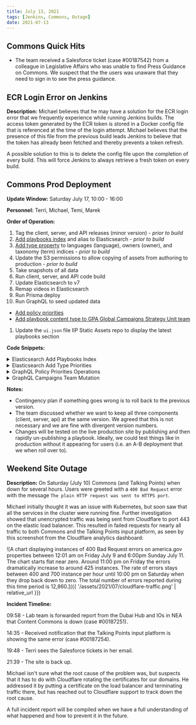 ```yaml
---
title: July 13, 2021
tags: [Jenkins, Commons, Outage]
date: 2021-07-13
---
```


## Commons Quick Hits

- The team received a Salesforce ticket (case #00187542) from a colleague in Legislative Affairs who was unable to find Press Guidance on Commons. We suspect that the the users was unaware that they need to sign in to see the press guidance.

## ECR Login Error on Jenkins

**Description:** Michael believes that he may have a solution for the ECR login error that we frequently experience while running Jenkins builds. The access token generated by the ECR token is stored in a Docker config file that is referenced at the time of the login attempt. Michael believes that the presence of this file from the previous build leads Jenkins to believe that the token has already been fetched and thereby prevents a token refresh.

A possible solution to this is to delete the config file upon the completion of every build. This will force Jenkins to always retrieve a fresh token on every build.

## Commons Prod Deployment

**Update Window:** Saturday July 17, 10:00 - 16:00

**Personnel:** Terri, Michael, Temi, Marek

**Order of Operation:**

1. Tag the client, server, and API releases (minor version) - _prior to build_
1. [Add playbooks index](#es-playbooks) and alias to Elasticsearch - _prior to build_
1. [Add type property](#es-types) to languages (language), owners (owner), and taxonomy (term) indices - _prior to build_
1. Update the S3 permissions to allow copying of assets from authoring to production - _prior to build_
1. Take snapshots of all data
1. Run client, server, and API code build
1. Update Elasticsearch to v7
1. Remap videos in Elasticsearch
1. Run Prisma deploy
1. Run GraphQL to seed updated data
  - [Add policy priorities](#gql-policy)
  - [Add playbook content type to GPA Global Campaigns Strategy Unit team](#gql-team)
1. Update the `ui.json` file IIP Static Assets repo to display the latest playbooks section

**Code Snippets:**

<details id="es-playbooks"><summary>Elasticsearch Add Playbooks Index</summary>
  <pre><code class="language-js hljs">
    PUT /playbooks_20210717
    PUT /playbooks_20210717/_alias/playbooks
  </code></pre>
</details>

<details id="es-types"><summary>Elasticsearch Add Type Priorities</summary>
  <pre><code class="language-js hljs">
    POST languages/_update_by_query
    {
      "script": {
        "source": "ctx._source.type = \"language\"",
        "lang": "painless"
      }
    }

    POST owners/_update_by_query
    {
      "script": {
        "source": "ctx._source.type = \"owner\"",
        "lang": "painless"
      }
    }

    POST taxonomy/_update_by_query
    {
      "script": {
        "source": "ctx._source.type = \"term\"",
        "lang": "painless"
      }
    }
  </code></pre>
</details>

<details id="gql-policy"><summary>GraphQL Policy Priorities Operations</summary>
  <pre><code class="language-graphql hljs">
    mutation CREATE_NEW_POLICY_COVID {
      createPolicyPriority(data:{
        name: "COVID-19 Recovery"
        theme: "#dd7533"
      }) {
        id
        name
        theme
      }
    }

    mutation CREATE_NEW_POLICY_PART {
      createPolicyPriority(data:{
        name: "Alliances and Partnerships"
        theme: "#449dac"
      }) {
        id
        name
        theme
      }
    }

    mutation CREATE_NEW_POLICY_CHINA {
      createPolicyPriority(data:{
        name: "China Relations"
        theme: "#c10230"
      }) {
        id
        name
        theme
      }
    }

    mutation CREATE_NEW_POLICY_CLIMATE {
      createPolicyPriority(data:{
        name: "Climate Crisis"
        theme: "#94bfa2"
      }) {
        id
        name
        theme
      }
    }

    mutation CREATE_NEW_POLICY_HUMAN {
      createPolicyPriority(data:{
        name: "Human Rights"
        theme: "#f9c642"
      }) {
        id
        name
        theme
      }
    }

    mutation CREATE_NEW_POLICY_MIGRATE {
      createPolicyPriority(data:{
        name: "Refugees and Migration"
        theme: "#8168b3"
      }) {
        id
        name
        theme
      }
    }
  </code></pre>
</details>

<details id="gql-team"><summary>GraphQL Campaigns Team Mutation</summary>
  <pre><code class="language-graphql hljs">
    mutation {
      updateTeam(
        where: {
          id: "cknp491a85wj10718akt76c0f"
        },
        data: {
          contentTypes: {
            set: [PLAYBOOK]
          }
        }
      ) {
        name
        contentTypes
      }
    }
  </code></pre>
</details>

**Notes:**

- Contingency plan if something goes wrong is to roll back to the previous version.
- The team discussed whether we want to keep all three components (client, server, api) at the same version. We agreed that this is not necessary and we are fine with divergent version numbers.
- Changes will be tested on the live production site by publishing and then rapidly un-publishing a playbook. Ideally, we could test things like in production without it appearing for users (i.e. an A-B deployment that we when roll over to).

## Weekend Site Outage

**Description:** On Saturday (July 10) Commons (and Talking Points) when down for several hours. Users were greeted with a `400 Bad Request` error with the message `The plain HTTP request was sent to HTTPS port`.

Michael initially thought it was an issue with Kubernetes, but soon saw that all the services in the cluster were running fine. Further investigation showed that unencrypted traffic was being sent from Cloudflare to port 443 on the elastic load balancer. This resulted in failed requests for nearly all traffic to both Commons and the Talking Points input platform, as seen by this screenshot from the Cloudflare analytics dashboard:

![A chart displaying instances of 400 Bad Request errors on america.gov properties between 12:01 am on Friday July 9 and 6:00pm Sunday July 11. The chart starts flat near zero. Around 11:00 pm on Friday the errors dramatically increase to around 425 instances. The rate of errors stays between 400 and 700 instance per hour until 10:00 pm on Saturday when they drop back down to zero. The total number of errors reported during this time period is 12,860.]({{ '/assets/2021/07/cloudflare-traffic.png' | relative_url }})

**Incident Timeline:**

09:58 - Lab team is forwarded report from the Dubai Hub and IOs in NEA that Content Commons is down (case #00187251).

14:35 - Received notification that the Talking Points input platform is showing the same error (case #00187254).

19:48 - Terri sees the Salesforce tickets in her email.

21:39 - The site is back up.

Michael isn't sure what the root cause of the problem was, but suspects that it has to do with Cloudflare rotating the certificates for our domains. He addressed it by putting a certificate on the load balancer and terminating traffic there, but has reached out to Cloudflare support to track down the root cause.

A full incident report will be compiled when we have a full understanding of what happened and how to prevent it in the future.
